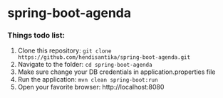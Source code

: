 # spring-boot-agenda

### Things todo list:

1. Clone this repository: `git clone https://github.com/hendisantika/spring-boot-agenda.git`
2. Navigate to the folder: `cd spring-boot-agenda`
3. Make sure change your DB credentials in application.properties file
4. Run the application: `mvn clean spring-boot:run`
5. Open your favorite browser: http://localhost:8080

